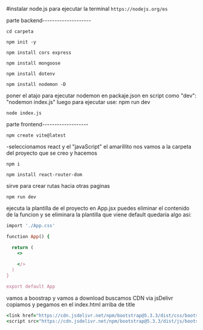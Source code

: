 #instalar node.js para ejecutar la terminal ```https://nodejs.org/es```

parte backend--------------------
```
cd carpeta
```
```
npm init -y
```
```
npm install cors express
```
```
npm install mongoose
```
```
npm install dotenv
```
```
npm install nodemon -D
```
 poner el atajo para ejecutar nodemon en packaje.json en script como "dev": "nodemon index.js" luego para ejecutar use: npm run dev
```
node index.js
```

parte frontend-------------------
```
npm create vite@latest
```
-seleccionamos react y el "javaScript"  el amarillito
nos vamos a la carpeta del proyecto que se creo y hacemos
```
npm i
```
```
npm install react-router-dom
```
sirve para crear rutas hacia otras paginas
```
npm run dev
```
ejecuta la plantilla de el proyecto
en App.jsx puedes eliminar el contenido de la funcion y se eliminara la plantilla que viene default
quedaria algo asi:

```ruby
import './App.css'

function App() {

  return (
    <>
      
    </>
  )
}

export default App
```

vamos a boostrap y vamos a download buscamos CDN via jsDelivr 
copiamos y pegamos en el index.html arriba de title

```ruby
<link href="https://cdn.jsdelivr.net/npm/bootstrap@5.3.3/dist/css/bootstrap.min.css" rel="stylesheet" integrity="sha384-QWTKZyjpPEjISv5WaRU9OFeRpok6YctnYmDr5pNlyT2bRjXh0JMhjY6hW+ALEwIH" crossorigin="anonymous">
<script src="https://cdn.jsdelivr.net/npm/bootstrap@5.3.3/dist/js/bootstrap.bundle.min.js" integrity="sha384-YvpcrYf0tY3lHB60NNkmXc5s9fDVZLESaAA55NDzOxhy9GkcIdslK1eN7N6jIeHz" crossorigin="anonymous"></script>
```
